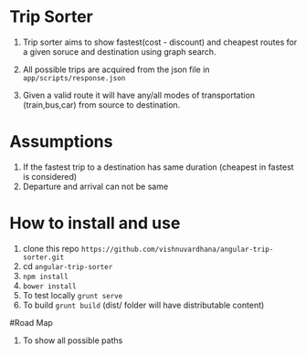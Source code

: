 

# Trip Sorter

1. Trip sorter aims to show fastest(cost - discount) and cheapest routes for a given soruce and destination using graph search.

2. All possible trips are acquired from the json file in `app/scripts/response.json`

3. Given a valid route it will have any/all modes of transportation (train,bus,car) from source to destination.

# Assumptions 

1. If the fastest trip to a destination has same duration (cheapest in fastest is considered)
2. Departure and arrival can not be same

# How to install and use

1. clone this repo `https://github.com/vishnuvardhana/angular-trip-sorter.git`
2. cd `angular-trip-sorter`
3. `npm install`
4. `bower install`
5. To test locally `grunt serve`  
6. To build  `grunt build` (dist/ folder will have distributable content)

#Road Map 

1. To show all possible paths

 



